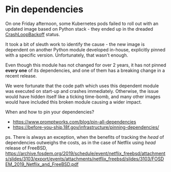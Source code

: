 # Pin dependencies

On one Friday afternoon, some Kubernetes pods failed to roll out 
with an updated image based on Python stack - they ended up in the dreaded
[CrashLoopBackoff](https://managedkube.com/kubernetes/pod/failure/crashloopbackoff/k8sbot/troubleshooting/2019/02/12/pod-failure-crashloopbackoff.html)
status.

It took a bit of sleuth work to identify the cause - the new image is
dependent on another Python module developed in-house, explicitly pinned
with a specific version. Unfortunately, that wasn't enough.

Even though this module has not changed for over 2 years,
it has not pinned **every one** of its dependencies,
and one of them has a breaking change in a recent release.

We were fortunate that the code path which uses this dependent module
was executed on start-up and crashes immediately. Otherwise, the issue
would have hidden itself like a ticking time-bomb, and many other
images would have included this broken module causing a wider impact.

When and how to pin your dependencies?

- <https://www.promptworks.com/blog/pin-all-dependencies>
- <https://before-you-ship.18f.gov/infrastructure/pinning-dependencies/>

ps. There is always an exception, when the benefits of tracking the
*head* of dependencies outweighs the costs, as in the case of
Netflix using *head* release of FreeBSD,
<https://archive.fosdem.org/2019/schedule/event/netflix_freebsd/attachments/slides/3103/export/events/attachments/netflix_freebsd/slides/3103/FOSDEM_2019_Netflix_and_FreeBSD.pdf>
